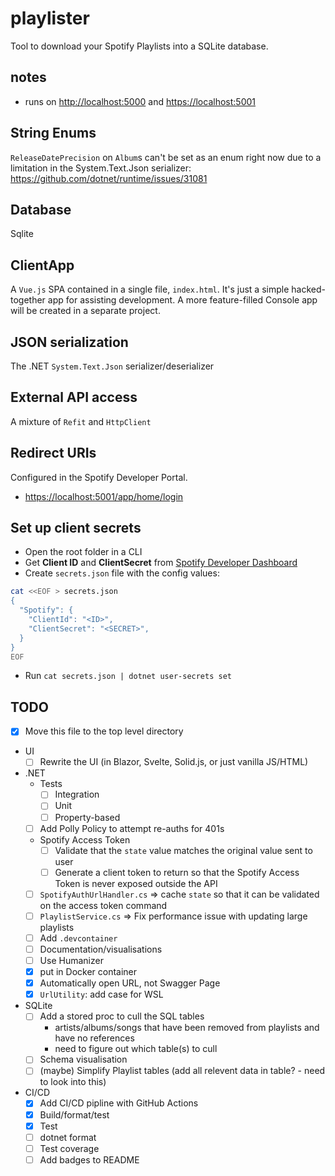 # playlister

Tool to download your Spotify Playlists into a SQLite database.

## notes

- runs on <http://localhost:5000> and <https://localhost:5001>

## String Enums

`ReleaseDatePrecision` on `Album`s can't be set as an enum right now due to a limitation in the System.Text.Json
serializer: <https://github.com/dotnet/runtime/issues/31081>

## Database

Sqlite

## ClientApp

A `Vue.js` SPA contained in a single file, `index.html`. It's just a simple hacked-together app for assisting
development. A more feature-filled Console app will be created in a separate project.

## JSON serialization

The .NET `System.Text.Json` serializer/deserializer

## External API access

A mixture of `Refit` and `HttpClient`

## Redirect URIs

Configured in the Spotify Developer Portal.

- <https://localhost:5001/app/home/login>

## Set up client secrets

- Open the root folder in a CLI
- Get **Client ID** and **ClientSecret** from [Spotify Developer Dashboard](https://developer.spotify.com/dashboard)
- Create `secrets.json` file with the config values:

```bash
cat <<EOF > secrets.json
{
  "Spotify": {
    "ClientId": "<ID>",
    "ClientSecret": "<SECRET>",
  }
}
EOF
```

- Run `cat secrets.json | dotnet user-secrets set`

## TODO

- [x] Move this file to the top level directory
- UI
  - [ ] Rewrite the UI (in Blazor, Svelte, Solid.js, or just vanilla JS/HTML)
- .NET
  - Tests
    - [ ] Integration
    - [ ] Unit
    - [ ] Property-based
  - [ ] Add Polly Policy to attempt re-auths for 401s
  - Spotify Access Token
    - [ ] Validate that the `state` value matches the original value sent to user
    - [ ] Generate a client token to return so that the Spotify Access Token is never exposed outside the API
  - [ ] `SpotifyAuthUrlHandler.cs` => cache `state` so that it can be validated on the access token command
  - [ ] `PlaylistService.cs` => Fix performance issue with updating large playlists
  - [ ] Add `.devcontainer`
  - [ ] Documentation/visualisations
  - [ ] Use Humanizer
  - [x] put in Docker container
  - [x] Automatically open URL, not Swagger Page
  - [x] `UrlUtility`: add case for WSL
- SQLite
  - [ ] Add a stored proc to cull the SQL tables
    - artists/albums/songs that have been removed from playlists and have no references
    - need to figure out which table(s) to cull
  - [ ] Schema visualisation
  - [ ] (maybe) Simplify Playlist tables (add all relevent data in table? - need to look into this)
- CI/CD
  - [x] Add CI/CD pipline with GitHub Actions
  - [x] Build/format/test
  - [x] Test
  - [ ] dotnet format
  - [ ] Test coverage
  - [ ] Add badges to README
